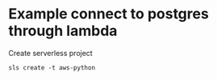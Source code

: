 # Example connect to  postgres through lambda

Create serverless project

```
sls create -t aws-python
```